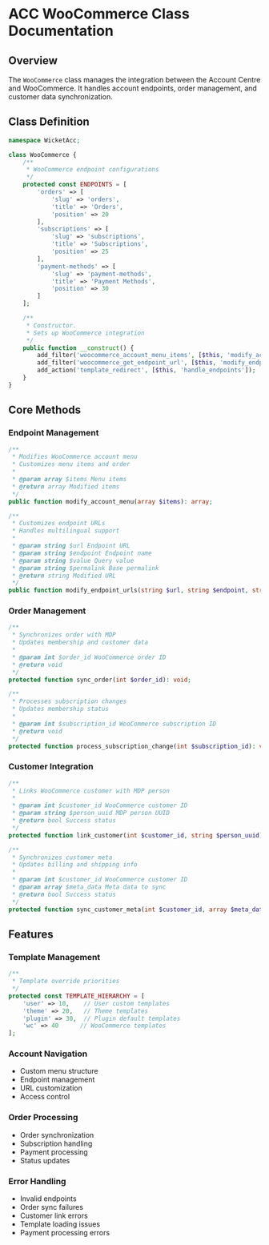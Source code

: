 # ACC WooCommerce Class Documentation

## Overview
The `WooCommerce` class manages the integration between the Account Centre and WooCommerce. It handles account endpoints, order management, and customer data synchronization.

## Class Definition
```php
namespace WicketAcc;

class WooCommerce {
    /**
     * WooCommerce endpoint configurations
     */
    protected const ENDPOINTS = [
        'orders' => [
            'slug' => 'orders',
            'title' => 'Orders',
            'position' => 20
        ],
        'subscriptions' => [
            'slug' => 'subscriptions',
            'title' => 'Subscriptions',
            'position' => 25
        ],
        'payment-methods' => [
            'slug' => 'payment-methods',
            'title' => 'Payment Methods',
            'position' => 30
        ]
    ];

    /**
     * Constructor.
     * Sets up WooCommerce integration
     */
    public function __construct() {
        add_filter('woocommerce_account_menu_items', [$this, 'modify_account_menu']);
        add_filter('woocommerce_get_endpoint_url', [$this, 'modify_endpoint_urls'], 10, 4);
        add_action('template_redirect', [$this, 'handle_endpoints']);
    }
}
```

## Core Methods

### Endpoint Management
```php
/**
 * Modifies WooCommerce account menu
 * Customizes menu items and order
 *
 * @param array $items Menu items
 * @return array Modified items
 */
public function modify_account_menu(array $items): array;

/**
 * Customizes endpoint URLs
 * Handles multilingual support
 *
 * @param string $url Endpoint URL
 * @param string $endpoint Endpoint name
 * @param string $value Query value
 * @param string $permalink Base permalink
 * @return string Modified URL
 */
public function modify_endpoint_urls(string $url, string $endpoint, string $value, string $permalink): string;
```

### Order Management
```php
/**
 * Synchronizes order with MDP
 * Updates membership and customer data
 *
 * @param int $order_id WooCommerce order ID
 * @return void
 */
protected function sync_order(int $order_id): void;

/**
 * Processes subscription changes
 * Updates membership status
 *
 * @param int $subscription_id WooCommerce subscription ID
 * @return void
 */
protected function process_subscription_change(int $subscription_id): void;
```

### Customer Integration
```php
/**
 * Links WooCommerce customer with MDP person
 *
 * @param int $customer_id WooCommerce customer ID
 * @param string $person_uuid MDP person UUID
 * @return bool Success status
 */
protected function link_customer(int $customer_id, string $person_uuid): bool;

/**
 * Synchronizes customer meta
 * Updates billing and shipping info
 *
 * @param int $customer_id WooCommerce customer ID
 * @param array $meta_data Meta data to sync
 * @return bool Success status
 */
protected function sync_customer_meta(int $customer_id, array $meta_data): bool;
```

## Features

### Template Management
```php
/**
 * Template override priorities
 */
protected const TEMPLATE_HIERARCHY = [
    'user' => 10,    // User custom templates
    'theme' => 20,   // Theme templates
    'plugin' => 30,  // Plugin default templates
    'wc' => 40      // WooCommerce templates
];
```

### Account Navigation
- Custom menu structure
- Endpoint management
- URL customization
- Access control

### Order Processing
- Order synchronization
- Subscription handling
- Payment processing
- Status updates

### Error Handling
- Invalid endpoints
- Order sync failures
- Customer link errors
- Template loading issues
- Payment processing errors
